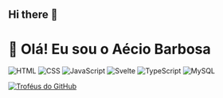 ## Hi there 👋
# 👋 Olá! Eu sou o Aécio Barbosa



![HTML](https://img.shields.io/badge/-HTML5-E34F26?style=flat&logo=html5&logoColor=fff)
![CSS](https://img.shields.io/badge/-CSS3-1572B6?style=flat&logo=css3)
![JavaScript](https://img.shields.io/badge/-JavaScript-F7DF1E?style=flat&logo=javascript&logoColor=000)
![Svelte](https://img.shields.io/badge/-Svelte-FF3E00?style=flat&logo=svelte&logoColor=fff)
![TypeScript](https://img.shields.io/badge/-TypeScript-3178C6?style=flat&logo=typescript&logoColor=fff)
![MySQL](https://img.shields.io/badge/-MySQL-4479A1?style=flat&logo=mysql&logoColor=fff)

[![Troféus do GitHub](https://github-profile-trophy.vercel.app/?username=Aecio09&theme=dracula&column=7&margin-w=10&margin-h=10)](https://github.com/ryo-ma/github-profile-trophy)


<!--
**Aecio09/Aecio09** is a ✨ _special_ ✨ repository because its `README.md` (this file) appears on your GitHub profile.

Here are some ideas to get you started:

- 🔭 I’m currently working on ...
- 🌱 I’m currently learning ...
- 👯 I’m looking to collaborate on ...
- 🤔 I’m looking for help with ...
- 💬 Ask me about ...
- 📫 How to reach me: ...
- 😄 Pronouns: ...
- ⚡ Fun fact: ...
-->
